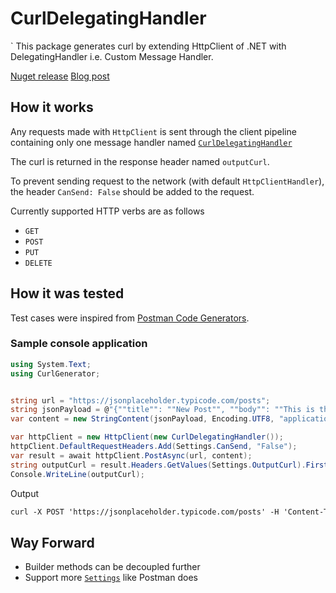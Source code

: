 # CurlDelegatingHandler
`
This package generates curl by extending HttpClient of .NET with DelegatingHandler i.e. Custom Message Handler. 

[Nuget release](https://www.nuget.org/packages/HttpClient.CurlDelegatingHandler)
[Blog post](https://srinjoysantra.live/blog/curl-delegating-handler)

## How it works

Any requests made with `HttpClient` is sent through the client pipeline containing only one message handler named [`CurlDelegatingHandler`](./CurlGenerator/CurlDelegatingHandler.cs)

The curl is returned in the response header named `outputCurl`.

To prevent sending request to the network (with default `HttpClientHandler`), 
the header `CanSend: False` should be added to the request.

Currently supported HTTP verbs are as follows
- `GET`
- `POST`
- `PUT`
- `DELETE`

## How it was tested

Test cases were inspired from [Postman Code Generators](https://github.com/postmanlabs/postman-code-generators/blob/develop/codegens/curl/test/unit/fixtures/testcollection/collection.json).

### Sample console application

```cs
using System.Text;
using CurlGenerator;


string url = "https://jsonplaceholder.typicode.com/posts";
string jsonPayload = @"{""title"": ""New Post"", ""body"": ""This is the body of the new post"", ""userId"": 1}";
var content = new StringContent(jsonPayload, Encoding.UTF8, "application/json");

var httpClient = new HttpClient(new CurlDelegatingHandler());
httpClient.DefaultRequestHeaders.Add(Settings.CanSend, "False");
var result = await httpClient.PostAsync(url, content);
string outputCurl = result.Headers.GetValues(Settings.OutputCurl).FirstOrDefault();
Console.WriteLine(outputCurl);
```

Output

```txt
curl -X POST 'https://jsonplaceholder.typicode.com/posts' -H 'Content-Type: application/json; charset=utf-8' -H 'Content-Length: 78' -d '{"title": "New Post", "body": "This is the body of the new post", "userId": 1}'
```

## Way Forward
- Builder methods can be decoupled further
- Support more [`Settings`](./CurlGenerator/Settings.cs) like Postman does




